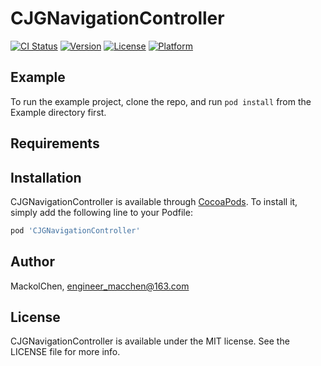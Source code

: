 # CJGNavigationController

[![CI Status](https://img.shields.io/travis/chenjg/CJGNavigationController.svg?style=flat)](https://travis-ci.org/chenjg/CJGNavigationController)
[![Version](https://img.shields.io/cocoapods/v/CJGNavigationController.svg?style=flat)](https://cocoapods.org/pods/CJGNavigationController)
[![License](https://img.shields.io/cocoapods/l/CJGNavigationController.svg?style=flat)](https://cocoapods.org/pods/CJGNavigationController)
[![Platform](https://img.shields.io/cocoapods/p/CJGNavigationController.svg?style=flat)](https://cocoapods.org/pods/CJGNavigationController)

## Example

To run the example project, clone the repo, and run `pod install` from the Example directory first.

## Requirements

## Installation

CJGNavigationController is available through [CocoaPods](https://cocoapods.org). To install
it, simply add the following line to your Podfile:

```ruby
pod 'CJGNavigationController'
```

## Author

MackolChen, engineer_macchen@163.com

## License

CJGNavigationController is available under the MIT license. See the LICENSE file for more info.
